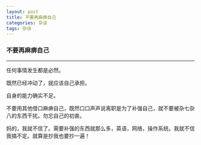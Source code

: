 ```yaml
---
layout: post
title: 不要再麻痹自己
categories: 杂谈
tags: 杂谈
---
```


###  不要再麻痹自己

---

任何事情发生都是必然。

既然已经冲动了，就应该自己承担。

自身的能力确实不足。

不要用其他借口麻痹自己，既然口口声声说离职是为了补强自己，就不要被杂七杂八的东西干扰。勿忘自己的初衷。

妈的，我就不信了。需要补强的东西就那么多，英语，网络，操作系统。我就不信我搞不定。就算是抄我也要抄一遍！